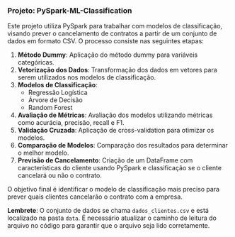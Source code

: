 ### Projeto: PySpark-ML-Classification

Este projeto utiliza PySpark para trabalhar com modelos de classificação, visando prever o cancelamento de contratos a partir de um conjunto de dados em formato CSV. O processo consiste nas seguintes etapas:

1. **Método Dummy**: Aplicação do método dummy para variáveis categóricas.
2. **Vetorização dos Dados**: Transformação dos dados em vetores para serem utilizados nos modelos de classificação.
3. **Modelos de Classificação**:
   - Regressão Logística
   - Árvore de Decisão
   - Random Forest
4. **Avaliação de Métricas**: Avaliação dos modelos utilizando métricas como acurácia, precisão, recall e F1.
5. **Validação Cruzada**: Aplicação de cross-validation para otimizar os modelos.
6. **Comparação de Modelos**: Comparação dos resultados para determinar o melhor modelo.
7. **Previsão de Cancelamento**: Criação de um DataFrame com características do cliente usando PySpark e classificação se o cliente cancelará ou não o contrato.

O objetivo final é identificar o modelo de classificação mais preciso para prever quais clientes cancelarão o contrato com a empresa.

**Lembrete**: O conjunto de dados se chama `dados_clientes.csv` e está localizado na pasta `data`. É necessário atualizar o caminho de leitura do arquivo no código para garantir que o arquivo seja lido corretamente.
